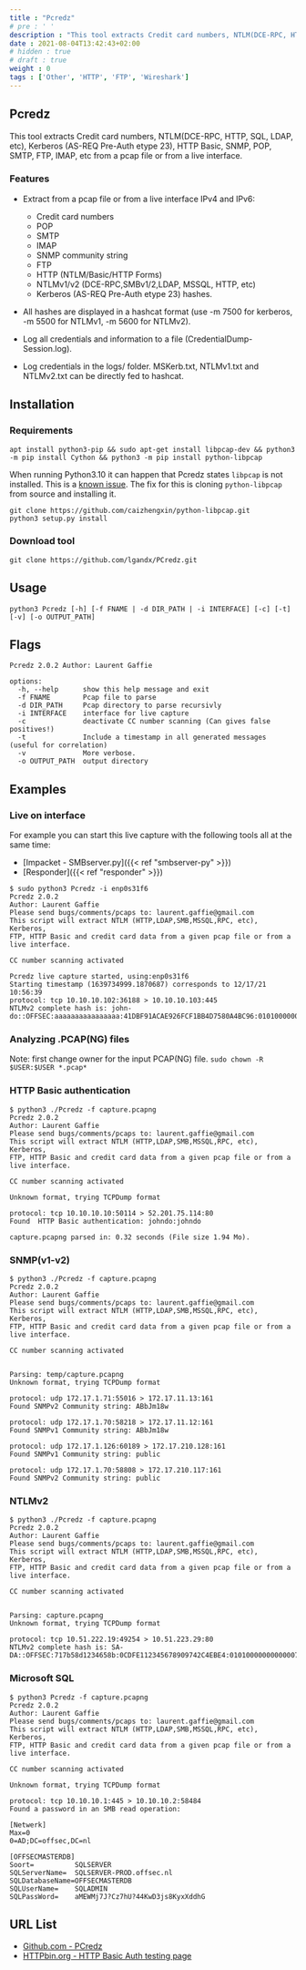 ```yaml
---
title : "Pcredz"
# pre : ' '
description : "This tool extracts Credit card numbers, NTLM(DCE-RPC, HTTP, SQL, LDAP, etc), Kerberos (AS-REQ Pre-Auth etype 23), HTTP Basic, SNMP, POP, SMTP, FTP, IMAP, etc from a pcap file or from a live interface."
date : 2021-08-04T13:42:43+02:00
# hidden : true
# draft : true
weight : 0
tags : ['Other', 'HTTP', 'FTP', 'Wireshark']
---
```


## Pcredz

This tool extracts Credit card numbers, NTLM(DCE-RPC, HTTP, SQL, LDAP, etc), Kerberos (AS-REQ Pre-Auth etype 23), HTTP Basic, SNMP, POP, SMTP, FTP, IMAP, etc from a pcap file or from a live interface.

### Features

* Extract from a pcap file or from a live interface IPv4 and IPv6:
  * Credit card numbers
  * POP
  * SMTP
  * IMAP
  * SNMP community string
  * FTP
  * HTTP (NTLM/Basic/HTTP Forms)
  * NTLMv1/v2 (DCE-RPC,SMBv1/2,LDAP, MSSQL, HTTP, etc)
  * Kerberos (AS-REQ Pre-Auth etype 23) hashes.

* All hashes are displayed in a hashcat format (use -m 7500 for kerberos, -m 5500 for NTLMv1, -m 5600 for NTLMv2).

* Log all credentials and information to a file (CredentialDump-Session.log).

* Log credentials in the logs/ folder. MSKerb.txt, NTLMv1.txt and NTLMv2.txt can be directly fed to hashcat.

## Installation

### Requirements

```plain
apt install python3-pip && sudo apt-get install libpcap-dev && python3 -m pip install Cython && python3 -m pip install python-libpcap
```

When running Python3.10 it can happen that Pcredz states `libpcap` is not installed. This is a [known issue](https://github.com/lgandx/PCredz/issues/48). The fix for this is cloning `python-libpcap` from source and installing it.

```plain
git clone https://github.com/caizhengxin/python-libpcap.git
python3 setup.py install
```

### Download tool

```plain
git clone https://github.com/lgandx/PCredz.git
```

## Usage

```plain
python3 Pcredz [-h] [-f FNAME | -d DIR_PATH | -i INTERFACE] [-c] [-t] [-v] [-o OUTPUT_PATH]
```

## Flags

```plain
Pcredz 2.0.2 Author: Laurent Gaffie

options:
  -h, --help      show this help message and exit
  -f FNAME        Pcap file to parse
  -d DIR_PATH     Pcap directory to parse recursivly
  -i INTERFACE    interface for live capture
  -c              deactivate CC number scanning (Can gives false positives!)
  -t              Include a timestamp in all generated messages (useful for correlation)
  -v              More verbose.
  -o OUTPUT_PATH  output directory
```

## Examples

### Live on interface

For example you can start this live capture with the following tools all at the same time:

* [Impacket - SMBserver.py]({{< ref "smbserver-py" >}})
* [Responder]({{< ref "responder" >}})

```plain
$ sudo python3 Pcredz -i enp0s31f6
Pcredz 2.0.2
Author: Laurent Gaffie
Please send bugs/comments/pcaps to: laurent.gaffie@gmail.com
This script will extract NTLM (HTTP,LDAP,SMB,MSSQL,RPC, etc), Kerberos,
FTP, HTTP Basic and credit card data from a given pcap file or from a live interface.

CC number scanning activated

Pcredz live capture started, using:enp0s31f6
Starting timestamp (1639734999.1870687) corresponds to 12/17/21 10:56:39
protocol: tcp 10.10.10.102:36188 > 10.10.10.103:445
NTLMv2 complete hash is: john-do::OFFSEC:aaaaaaaaaaaaaaaa:41DBF91ACAE926FCF1BB4D7580A4BC96:0101000000000000[...]
```

### Analyzing .PCAP(NG) files

Note: first change owner for the input PCAP(NG) file. `sudo chown -R $USER:$USER *.pcap*`

### HTTP Basic authentication

```plain
$ python3 ./Pcredz -f capture.pcapng
Pcredz 2.0.2
Author: Laurent Gaffie
Please send bugs/comments/pcaps to: laurent.gaffie@gmail.com
This script will extract NTLM (HTTP,LDAP,SMB,MSSQL,RPC, etc), Kerberos,
FTP, HTTP Basic and credit card data from a given pcap file or from a live interface.

CC number scanning activated

Unknown format, trying TCPDump format

protocol: tcp 10.10.10.10:50114 > 52.201.75.114:80
Found  HTTP Basic authentication: johndo:johndo

capture.pcapng parsed in: 0.32 seconds (File size 1.94 Mo).
```

### SNMP(v1-v2)

```plain
$ python3 ./Pcredz -f capture.pcapng
Pcredz 2.0.2
Author: Laurent Gaffie
Please send bugs/comments/pcaps to: laurent.gaffie@gmail.com
This script will extract NTLM (HTTP,LDAP,SMB,MSSQL,RPC, etc), Kerberos,
FTP, HTTP Basic and credit card data from a given pcap file or from a live interface.

CC number scanning activated


Parsing: temp/capture.pcapng
Unknown format, trying TCPDump format

protocol: udp 172.17.1.71:55016 > 172.17.11.13:161
Found SNMPv2 Community string: ABbJm18w

protocol: udp 172.17.1.70:58218 > 172.17.11.12:161
Found SNMPv1 Community string: ABbJm18w

protocol: udp 172.17.1.126:60189 > 172.17.210.128:161
Found SNMPv1 Community string: public

protocol: udp 172.17.1.70:58808 > 172.17.210.117:161
Found SNMPv2 Community string: public
```

### NTLMv2

```plain
$ python3 ./Pcredz -f capture.pcapng
Pcredz 2.0.2
Author: Laurent Gaffie
Please send bugs/comments/pcaps to: laurent.gaffie@gmail.com
This script will extract NTLM (HTTP,LDAP,SMB,MSSQL,RPC, etc), Kerberos,
FTP, HTTP Basic and credit card data from a given pcap file or from a live interface.

CC number scanning activated


Parsing: capture.pcapng
Unknown format, trying TCPDump format

protocol: tcp 10.51.222.19:49254 > 10.51.223.29:80
NTLMv2 complete hash is: SA-DA::OFFSEC:717b58d1234658b:0CDFE112345678909742C4EBE4:01010000000000007E9CBA2A3E0FD7017720946CFDAC6FB7000000000200060053004D0042000100160053004D0042002D0054004F004F004C004B00490054000400120073006D0062002E006C006F00630061006C000300280073006500720076006500720032003000300033002E007610064000000000000000000
```

### Microsoft SQL

```plain
$ python3 Pcredz -f capture.pcapng                         
Pcredz 2.0.2
Author: Laurent Gaffie
Please send bugs/comments/pcaps to: laurent.gaffie@gmail.com
This script will extract NTLM (HTTP,LDAP,SMB,MSSQL,RPC, etc), Kerberos,
FTP, HTTP Basic and credit card data from a given pcap file or from a live interface.

CC number scanning activated

Unknown format, trying TCPDump format

protocol: tcp 10.10.10.1:445 > 10.10.10.2:58484
Found a password in an SMB read operation:

[Netwerk]
Max=0
0=AD;DC=offsec,DC=nl

[OFFSECMASTERDB]
Soort=          SQLSERVER
SQLServerName=  SQLSERVER-PROD.offsec.nl
SQLDatabaseName=OFFSECMASTERDB
SQLUserName=    SQLADMIN
SQLPassWord=    aMEWMj7J?Cz7hU?44KwD3js8KyxXddhG
```

## URL List

* [Github.com - PCredz](https://github.com/lgandx/PCredz)
* [HTTPbin.org - HTTP Basic Auth testing page](http://httpbin.org/basic-auth/user/passwd)
